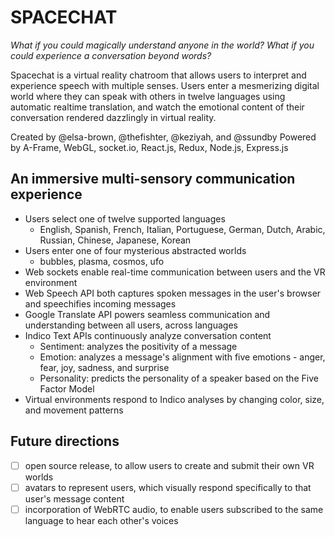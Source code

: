 # SPACECHAT

_What if you could magically understand anyone in the world?
What if you could experience a conversation beyond words?_

Spacechat is a virtual reality chatroom that allows users to interpret and experience speech with multiple senses. Users enter a mesmerizing digital world where they can speak with others in twelve languages using automatic realtime translation, and watch the emotional content of their conversation rendered dazzlingly in virtual reality.

Created by @elsa-brown, @thefishter, @keziyah, and @ssundby
Powered by A-Frame, WebGL, socket.io, React.js, Redux, Node.js, Express.js


## An immersive multi-sensory communication experience
- Users select one of twelve supported languages
  - English, Spanish, French, Italian, Portuguese, German, Dutch, Arabic, Russian, Chinese, Japanese, Korean
- Users enter one of four mysterious abstracted worlds
  - bubbles, plasma, cosmos, ufo
- Web sockets enable real-time communication between users and the VR environment
- Web Speech API both captures spoken messages in the user's browser and speechifies incoming messages
- Google Translate API powers seamless communication and understanding between all users, across languages
- Indico Text APIs continuously analyze conversation content
  - Sentiment: analyzes the positivity of a message
  - Emotion: analyzes a message's alignment with five emotions - anger, fear, joy, sadness, and surprise
  - Personality: predicts the personality of a speaker based on the Five Factor Model
- Virtual environments respond to Indico analyses by changing color, size, and movement patterns

## Future directions
- [ ] open source release, to allow users to create and submit their own VR worlds
- [ ] avatars to represent users, which visually respond specifically to that user's message content
- [ ] incorporation of WebRTC audio, to enable users subscribed to the same language to hear each other's voices
